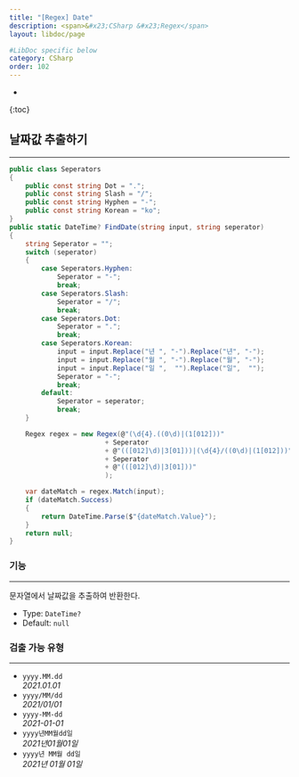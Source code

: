 ```yaml
---
title: "[Regex] Date"
description: <span>&#x23;CSharp &#x23;Regex</span>
layout: libdoc/page

#LibDoc specific below
category: CSharp
order: 102
---
```

* 
{:toc}

## 날짜값 추출하기
---
```csharp
public class Seperators
{
    public const string Dot = ".";
    public const string Slash = "/";
    public const string Hyphen = "-";
    public const string Korean = "ko";
}
public static DateTime? FindDate(string input, string seperator)
{
    string Seperator = "";
    switch (seperator)
    {
        case Seperators.Hyphen:
            Seperator = "-";
            break;
        case Seperators.Slash:
            Seperator = "/";
            break;
        case Seperators.Dot:
            Seperator = ".";
            break;
        case Seperators.Korean:
            input = input.Replace("년 ", "-").Replace("년", "-");
            input = input.Replace("월 ", "-").Replace("월", "-");
            input = input.Replace("일 ",  "").Replace("일",  "");
            Seperator = "-";
            break;
        default:
            Seperator = seperator;
            break;
    }

    Regex regex = new Regex(@"(\d{4}.((0\d)|(1[012]))"
                        + Seperator
                        + @"(([012]\d)|3[01]))|(\d{4}/((0\d)|(1[012]))"
                        + Seperator
                        + @"(([012]\d)|3[01]))"
                        );

    var dateMatch = regex.Match(input);
    if (dateMatch.Success)
    {
        return DateTime.Parse($"{dateMatch.Value}");
    }
    return null;
}
```

### 기능
---
문자열에서 날짜값을 추출하여 반환한다.
  * Type: `DateTime?`
  * Default: `null`

### 검출 가능 유형
---
  * `yyyy.MM.dd`<br/>*2021.01.01*
  * `yyyy/MM/dd`<br/>*2021/01/01*
  * `yyyy-MM-dd`<br/>*2021-01-01*
  * `yyyy년MM월dd일`<br/>*2021년01월01일*
  * `yyyy년 MM월 dd일`<br/>*2021년 01월 01일*